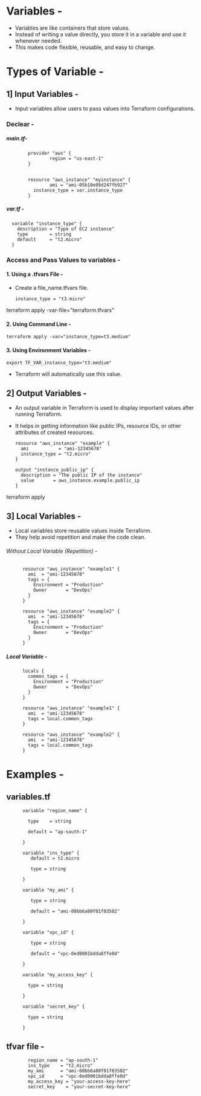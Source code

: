# Variables -
- Variables are like containers that store values.
- Instead of writing a value directly, you store it in a variable and use it whenever needed.
- This makes code flexible, reusable, and easy to change.

# Types of Variable -

## 1]  Input Variables -
- Input variables allow users to pass values into Terraform configurations.

### Declear -
##### main.tf-

            provider "aws" {
                    region = "us-east-1"
            }
            
            
            resource "aws_instance" "myinstance" {
                    ami = "ami-05b10e08d247fb927"
              instance_type = var.instance_type
            }



##### var.tf -


      variable "instance_type" {
        description = "Type of EC2 instance"
        type        = string
        default     = "t2.micro"
      }


### Access and Pass Values to variables -


#### 1. Using a .tfvars File -
- Create a file_name.tfvars file.


      instance_type = "t3.micro"
      


terraform apply -var-file="terraform.tfvars"


#### 2. Using Command Line -

    terraform apply -var="instance_type=t3.medium"
    
#### 3. Using Environment Variables -

    export TF_VAR_instance_type="t3.medium"
    
- Terraform will automatically use this value.


## 2] Output Variables -
- An output variable in Terraform is used to display important values after running Terraform.
- It helps in getting information like public IPs, resource IDs, or other attributes of created resources.


      resource "aws_instance" "example" {
        ami           = "ami-12345678"
        instance_type = "t2.micro"
      }
      
      output "instance_public_ip" {
        description = "The public IP of the instance"
        value       = aws_instance.example.public_ip
      }


terraform apply

## 3] Local Variables -
- Local variables store reusable values inside Terraform.
- They help avoid repetition and make the code clean.

###### Without Local Variable (Repetition) -

          resource "aws_instance" "example1" {
            ami  = "ami-12345678"
            tags = {
              Environment = "Production"
              Owner       = "DevOps"
            }
          }
          
          resource "aws_instance" "example2" {
            ami  = "ami-12345678"
            tags = {
              Environment = "Production"
              Owner       = "DevOps"
            }
          }
         
         
         
##### Local Variable -
          
          locals {
            common_tags = {
              Environment = "Production"
              Owner       = "DevOps"
            }
          }
          
          resource "aws_instance" "example1" {
            ami  = "ami-12345678"
            tags = local.common_tags
          }
          
          resource "aws_instance" "example2" {
            ami  = "ami-12345678"
            tags = local.common_tags
          }
          


# Examples -

## variables.tf

          variable "region_name" {
          
            type    = string
          
            default = "ap-south-1"
          
          }
          
          variable "ins_type" {
             default = t2.micro
          
             type = string
          
          }
          
          variable "my_ami" {
          
             type = string
          
             default = "ami-00bb6a80f01f03502"
          
          }
          
          variable "vpc_id" {
          
             type = string
          
             default = "vpc-0ed0001bdda8ffe0d"
          
          }
          
          variable "my_access_key" {
          
            type = string
          
          }
          
          variable "secret_key" {
          
            type = string
          
          }



## tfvar file -


            region_name = "ap-south-1"
            ins_type    = "t2.micro"
            my_ami      = "ami-00bb6a80f01f03502"
            vpc_id      = "vpc-0ed0001bdda8ffe0d"
            my_access_key = "your-access-key-here"
            secret_key    = "your-secret-key-here"

 











